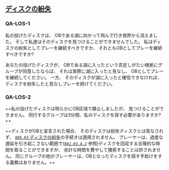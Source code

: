 ## [ディスクの紛失](80503)

### QA-LOS-1
私の投げたディスクは、
OBである湖に向かって飛んで行き視界から消えました。
そして私達はそのディスクを見つけることができませんでした。
私はディスクの紛失としてプレーを継続すべきですか、
それともOBとしてプレーを継続すべきですか?

あなたの投げたディスクが、
OBである湖に入ったという否定しがたい根拠にグループが同意したならば、
それは実際に湖に入ったと見なし、
OBとしてプレーを継続してください。
一方、
そのディスクが湖に入ったと確信できなければ、
ディスクを紛失したと見なしプレーを続けてください。

### QA-LOS-2
++私の投げたディスクは明らかにOB区域で静止しましたが、
見つけることができません。
同行するグループは3分間、私のディスクを探す必要がありますか?++

++ディスクがOBと宣言された場合、
そのディスクは紛失ディスクとは見なされず、
[`805.03` ディスクの紛失](80503)の手続きは適用されません。
プレーヤーは、過度な遅延を引き起こさない範囲で([`802.03.A.2`](80203) 参照)ディスクを回収する合理的な時間を取ることができますが、
余計な時間を費やして捜索することは許されません。
同じグループの他のプレーヤーは、OBとなったディスクを探す手助けをする義務はありません。++
